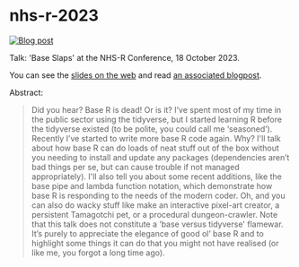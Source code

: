 # nhs-r-2023

<!-- badges: start -->
[![Blog
post](https://img.shields.io/badge/rostrum.blog-post-008900?labelColor=000000&logo=data%3Aimage%2Fgif%3Bbase64%2CR0lGODlhEAAQAPEAAAAAABWCBAAAAAAAACH5BAlkAAIAIf8LTkVUU0NBUEUyLjADAQAAACwAAAAAEAAQAAAC55QkISIiEoQQQgghRBBCiCAIgiAIgiAIQiAIgSAIgiAIQiAIgRAEQiAQBAQCgUAQEAQEgYAgIAgIBAKBQBAQCAKBQEAgCAgEAoFAIAgEBAKBIBAQCAQCgUAgEAgCgUBAICAgICAgIBAgEBAgEBAgEBAgECAgICAgECAQIBAQIBAgECAgICAgICAgECAQECAQICAgICAgICAgEBAgEBAgEBAgICAgICAgECAQIBAQIBAgECAgICAgIBAgECAQECAQIBAgICAgIBAgIBAgEBAgECAgECAgICAgICAgECAgECAgQIAAAQIKAAAh%2BQQJZAACACwAAAAAEAAQAAAC55QkIiESIoQQQgghhAhCBCEIgiAIgiAIQiAIgSAIgiAIQiAIgRAEQiAQBAQCgUAQEAQEgYAgIAgIBAKBQBAQCAKBQEAgCAgEAoFAIAgEBAKBIBAQCAQCgUAgEAgCgUBAICAgICAgIBAgEBAgEBAgEBAgECAgICAgECAQIBAQIBAgECAgICAgICAgECAQECAQICAgICAgICAgEBAgEBAgEBAgICAgICAgECAQIBAQIBAgECAgICAgIBAgECAQECAQIBAgICAgIBAgIBAgEBAgECAgECAgICAgICAgECAgECAgQIAAAQIKAAA7)](https://www.rostrum.blog/posts/2023-10-17-nhs-r-2023/)
<!-- badges: end -->

Talk: 'Base Slaps' at the NHS-R Conference, 18 October 2023.

You can see the [slides on the web](https://matt-dray.github.io/nhs-r-2023) and read [an associated blogpost](https://www.rostrum.blog/posts/2023-10-17-nhs-r-2023/).

Abstract:

> Did you hear? Base R is dead! Or is it? I’ve spent most of my time in the public sector using the tidyverse, but I started learning R before the tidyverse existed (to be polite, you could call me ‘seasoned’). Recently I’ve started to write more base R code again. Why? I'll talk about how base R can do loads of neat stuff out of the box without you needing to install and update any packages (dependencies aren’t bad things per se, but can cause trouble if not managed appropriately). I'll also tell you about some recent additions, like the base pipe and lambda function notation, which demonstrate how base R is responding to the needs of the modern coder. Oh, and you can also do wacky stuff like make an interactive pixel-art creator, a persistent Tamagotchi pet, or a procedural dungeon-crawler. Note that this talk does not constitute a ‘base versus tidyverse' flamewar. It’s purely to appreciate the elegance of good ol’ base R and to highlight some things it can do that you might not have realised (or like me, you forgot a long time ago).
